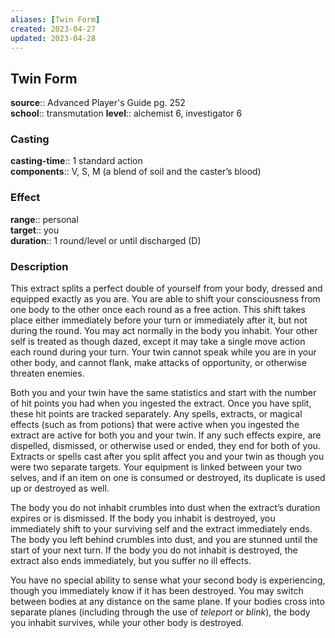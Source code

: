 ```yaml
---
aliases: [Twin Form]
created: 2023-04-27
updated: 2023-04-28
---
```


## Twin Form

**source**:: Advanced Player's Guide pg. 252  
**school**:: transmutation
**level**:: alchemist 6, investigator 6

### Casting

**casting-time**:: 1 standard action  
**components**:: V, S, M (a blend of soil and the caster’s blood)

### Effect

**range**:: personal  
**target**:: you  
**duration**:: 1 round/level or until discharged (D)

### Description

This extract splits a perfect double of yourself from your body, dressed and equipped exactly as you are. You are able to shift your consciousness from one body to the other once each round as a free action. This shift takes place either immediately before your turn or immediately after it, but not during the round. You may act normally in the body you inhabit. Your other self is treated as though dazed, except it may take a single move action each round during your turn. Your twin cannot speak while you are in your other body, and cannot flank, make attacks of opportunity, or otherwise threaten enemies.  
  
Both you and your twin have the same statistics and start with the number of hit points you had when you ingested the extract. Once you have split, these hit points are tracked separately. Any spells, extracts, or magical effects (such as from potions) that were active when you ingested the extract are active for both you and your twin. If any such effects expire, are dispelled, dismissed, or otherwise used or ended, they end for both of you. Extracts or spells cast after you split affect you and your twin as though you were two separate targets. Your equipment is linked between your two selves, and if an item on one is consumed or destroyed, its duplicate is used up or destroyed as well.  
  
The body you do not inhabit crumbles into dust when the extract’s duration expires or is dismissed. If the body you inhabit is destroyed, you immediately shift to your surviving self and the extract immediately ends. The body you left behind crumbles into dust, and you are stunned until the start of your next turn. If the body you do not inhabit is destroyed, the extract also ends immediately, but you suffer no ill effects.  
  
You have no special ability to sense what your second body is experiencing, though you immediately know if it has been destroyed. You may switch between bodies at any distance on the same plane. If your bodies cross into separate planes (including through the use of *teleport* or *blink*), the body you inhabit survives, while your other body is destroyed.
